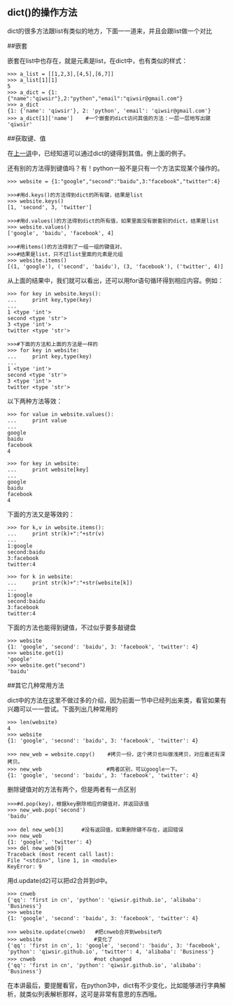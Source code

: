 ## dict()的操作方法

dict的很多方法跟list有类似的地方，下面一一道来，并且会跟list做一个对比

##嵌套

嵌套在list中也存在，就是元素是list，在dict中，也有类似的样式：

    >>> a_list = [[1,2,3],[4,5],[6,7]]
    >>> a_list[1][1]
    5
    >>> a_dict = {1:{"name":"qiwsir"},2:"python","email":"qiwsir@gmail.com"}
    >>> a_dict
    {1: {'name': 'qiwsir'}, 2: 'python', 'email': 'qiwsir@gmail.com'}
    >>> a_dict[1]['name']    #一个嵌套的dict访问其值的方法：一层一层地写出键
    'qiwsir'

##获取键、值

在[上一讲](./120.md)中，已经知道可以通过dict的键得到其值。例上面的例子。

还有别的方法得到键值吗？有！python一般不是只有一个方法实现某个操作的。

    >>> website = {1:"google","second":"baidu",3:"facebook","twitter":4}

    >>>#用d.keys()的方法得到dict的所有键，结果是list
    >>> website.keys()
    [1, 'second', 3, 'twitter']

    >>>#用d.values()的方法得到dict的所有值，如果里面没有嵌套别的dict，结果是list
    >>> website.values()
    ['google', 'baidu', 'facebook', 4]

    >>>#用items()的方法得到了一组一组的键值对，
    >>>#结果是list，只不过list里面的元素是元组
    >>> website.items()
    [(1, 'google'), ('second', 'baidu'), (3, 'facebook'), ('twitter', 4)]

从上面的结果中，我们就可以看出，还可以用for语句循环得到相应内容。例如：

    >>> for key in website.keys():
    ...     print key,type(key)
    ...
    1 <type 'int'>
    second <type 'str'>
    3 <type 'int'>
    twitter <type 'str'>

    >>>#下面的方法和上面的方法是一样的
    >>> for key in website:
    ...     print key,type(key)
    ...
    1 <type 'int'>
    second <type 'str'>
    3 <type 'int'>
    twitter <type 'str'>

以下两种方法等效：

    >>> for value in website.values():
    ...     print value
    ...
    google
    baidu
    facebook
    4

    >>> for key in website:
    ...     print website[key]
    ...
    google
    baidu
    facebook
    4

下面的方法又是等效的：

    >>> for k,v in website.items():
    ...     print str(k)+":"+str(v)
    ...
    1:google
    second:baidu
    3:facebook
    twitter:4

    >>> for k in website:
    ...     print str(k)+":"+str(website[k])
    ...
    1:google
    second:baidu
    3:facebook
    twitter:4

下面的方法也能得到键值，不过似乎要多敲键盘

    >>> website
    {1: 'google', 'second': 'baidu', 3: 'facebook', 'twitter': 4}
    >>> website.get(1)
    'google'
    >>> website.get("second")
    'baidu'

##其它几种常用方法

dict中的方法在这里不做过多的介绍，因为前面一节中已经列出来类，看官如果有兴趣可以一一尝试。下面列出几种常用的

    >>> len(website)
    4
    >>> website
    {1: 'google', 'second': 'baidu', 3: 'facebook', 'twitter': 4}

    >>> new_web = website.copy()    #拷贝一份，这个拷贝也叫做浅拷贝，对应着还有深拷贝。
    >>> new_web　                   #两者区别，可以google一下。
    {1: 'google', 'second': 'baidu', 3: 'facebook', 'twitter': 4}

删除键值对的方法有两个，但是两者有一点区别

    >>>#d.pop(key)，根据key删除相应的键值对，并返回该值
    >>> new_web.pop('second')
    'baidu'

    >>> del new_web[3]　    #没有返回值，如果删除键不存在，返回错误
    >>> new_web
    {1: 'google', 'twitter': 4}
    >>> del new_web[9]
    Traceback (most recent call last):
    File "<stdin>", line 1, in <module>
    KeyError: 9

用d.update(d2)可以把d2合并到d中。

    >>> cnweb
    {'qq': 'first in cn', 'python': 'qiwsir.github.io', 'alibaba': 'Business'}
    >>> website
    {1: 'google', 'second': 'baidu', 3: 'facebook', 'twitter': 4}

    >>> website.update(cnweb)   #把cnweb合并到website内
    >>> website　               #变化了
    {'qq': 'first in cn', 1: 'google', 'second': 'baidu', 3: 'facebook', 'python': 'qiwsir.github.io', 'twitter': 4, 'alibaba': 'Business'}
    >>> cnweb　                 #not changed
    {'qq': 'first in cn', 'python': 'qiwsir.github.io', 'alibaba': 'Business'}

在本讲最后，要提醒看官，在python3中，dict有不少变化，比如能够进行字典解析，就类似列表解析那样，这可是非常有意思的东西哦。

